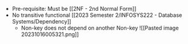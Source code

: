 - Pre-requisite: Must be [[2NF - 2nd Normal Form]]
- No transitive functional [[2023 Semester 2/INFOSYS222 - Database Systems/Dependency]]
	- Non-key does not depend on another Non-key
![[Pasted image 20231016005321.png]]
